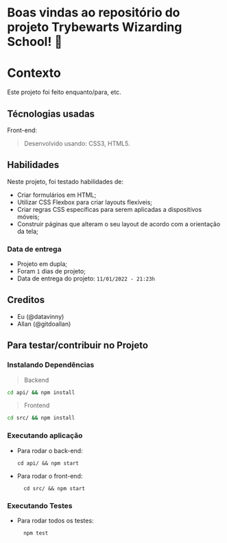 # Boas vindas ao repositório do projeto Trybewarts Wizarding School! :mage:

# Contexto
Este projeto foi feito enquanto/para, etc.

## Técnologias usadas

Front-end:
> Desenvolvido usando: CSS3, HTML5.

## Habilidades

Neste projeto, foi testado habilidades de:

* Criar formulários em HTML;
* Utilizar CSS Flexbox para criar layouts flexíveis;
* Criar regras CSS específicas para serem aplicadas a dispositivos móveis;
* Construir páginas que alteram o seu layout de acordo com a orientação da tela;

### Data de entrega

- Projeto em dupla;
- Foram `1` dias de projeto;
- Data de entrega do projeto: `11/01/2022 - 21:23h`

## Creditos
- Eu (@datavinny) 
- Allan (@gitdoallan)

## Para testar/contribuir no Projeto

### Instalando Dependências

> Backend
```bash
cd api/ && npm install
``` 
> Frontend
```bash
cd src/ && npm install
``` 
### Executando aplicação

* Para rodar o back-end:

  ```
  cd api/ && npm start
  ```
* Para rodar o front-end:

  ```
    cd src/ && npm start
  ```

### Executando Testes

* Para rodar todos os testes:

  ```
    npm test
  ```

